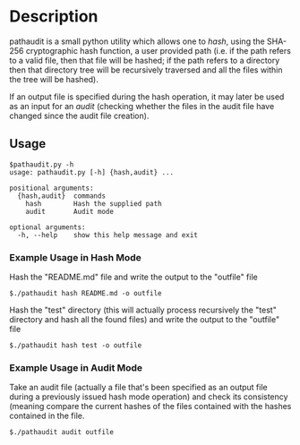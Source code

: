 # Description

pathaudit is a small python utility which allows one to *hash*, using the SHA-256 cryptographic hash function, a user provided path (i.e. if the path refers to a valid file, then that file will be hashed; if the path refers to a directory then that directory tree will be recursively traversed and all the files within the tree will be hashed).

If an output file is specified during the hash operation, it may later be used as an input for an *audit* (checking whether the files in the audit file have changed since the audit file creation).

## Usage

```
$pathaudit.py -h
usage: pathaudit.py [-h] {hash,audit} ...

positional arguments:
  {hash,audit}  commands
    hash        Hash the supplied path
    audit       Audit mode

optional arguments:
  -h, --help    show this help message and exit
```

### Example Usage in Hash Mode

Hash the "README.md" file and write the output to the "outfile" file

```
$./pathaudit hash README.md -o outfile
```

Hash the "test" directory (this will actually process recursively the "test" directory and hash all the found files) and write the output to the "outfile" file

```
$./pathaudit hash test -o outfile
```

### Example Usage in Audit Mode

Take an audit file (actually a file that's been specified as an output file during a previously issued hash mode operation) and check its consistency (meaning compare the current hashes of the files contained with the hashes contained in the file.

```
$./pathaudit audit outfile
```